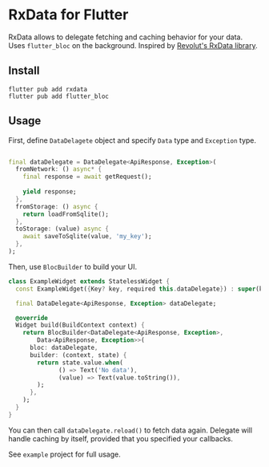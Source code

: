 # RxData for Flutter

RxData allows to delegate fetching and caching behavior for your data. Uses `flutter_bloc` on the
background. Inspired by [Revolut's RxData library](https://github.com/revolut-mobile/RxData).

## Install

```shell
flutter pub add rxdata
flutter pub add flutter_bloc
```

## Usage

First, define `DataDelagete` object and specify `Data` type and `Exception` type.

```dart

final dataDelegate = DataDelegate<ApiResponse, Exception>(
  fromNetwork: () async* {
    final response = await getRequest();
   
    yield response;
  },
  fromStorage: () async {
    return loadFromSqlite();
  },
  toStorage: (value) async {
    await saveToSqlite(value, 'my_key');
  },
);
```

Then, use `BlocBuilder` to build your UI.

```dart
class ExampleWidget extends StatelessWidget {
  const ExampleWidget({Key? key, required this.dataDelegate}) : super(key: key);

  final DataDelegate<ApiResponse, Exception> dataDelegate;

  @override
  Widget build(BuildContext context) {
    return BlocBuilder<DataDelegate<ApiResponse, Exception>,
        Data<ApiResponse, Exception>>(
      bloc: dataDelegate,
      builder: (context, state) {
        return state.value.when(
              () => Text('No data'),
              (value) => Text(value.toString()),
        );
      },
    );
  }
}
```

You can then call `dataDelegate.reload()` to fetch data again. Delegate will handle caching by
itself, provided that you specified your callbacks.

See `example` project for full usage.